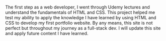 The first step as a web developer, I went through Udemy lectures and understand the fundamentals of HTML and CSS. This project helped me test my ability to apply the knowledge I have learned by using HTML and CSS to develop my first portfolio website. By any means, this site is not perfect but throughout my journey as a full-stack dev. I will update this site and apply future content I have learned.
